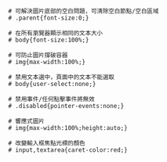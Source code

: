 ```
# 可解決圖片底部的空白問題，可清除空白節點/空白區域
# .parent{font-size:0;}
```

```
# 在所有瀏覽器顯示相同的文本大小
# body{font-size:100%;}
```

```
# 可防止圖片撐破容器
# img{max-width:100%;}
```

```
# 禁用文本選中，頁面中的文本不能選取
# body{user-select:none;}
```

```
# 禁用事件/任何點擊事件將無效
# .disabled{pointer-events:none;}
```

```
# 響應式圖片
# img{max-width:100%;height:auto;}
```

```
# 改變輸入框焦點光標的顏色
# input,textarea{caret-color:red;}
```
